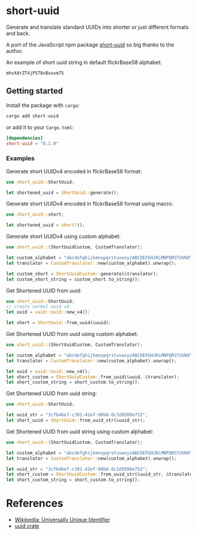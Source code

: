 # short-uuid

Generate and translate standard UUIDs into shorter or just different formats and back.

A port of the JavaScript npm package [short-uuid](https://www.npmjs.com/package/short-uuid) so big thanks to the author.

An example of short uuid string in default flickrBase58 alphabet:
```
mhvXdrZT4jP5T8vBxuvm75
```

## Getting started

Install the package with `cargo`:

```sh
cargo add short-uuid
```

or add it to your `Cargo.toml`:

```toml
[dependencies]
short-uuid = "0.1.0"
```

### Examples

Generate short UUIDv4 encoded in flickrBase58 format:

```rust
use short_uuid::ShortUuid;

let shortened_uuid = ShortUuid::generate();
```

Generate short UUIDv4 encoded in flickrBase58 format using macro:
```rust
use short_uuid::short;

let shortened_uuid = short!();
```

Generate short UUIDv4 using custom alphabet:

```rust
use short_uuid::{ShortUuidCustom, CustomTranslator};

let custom_alphabet = "abcdefghijkmnopqrstuvwxyzABCDEFGHJKLMNPQRSTUVWXYZ";
let translator = CustomTranslator::new(custom_alphabet).unwrap();

let custom_short = ShortUuidCustom::generate(&translator);
let custom_short_string = custom_short.to_string();
```

Get Shortened UUID from uuid:

```rust
use short_uuid::ShortUuid;
// create normal uuid v4
let uuid = uuid::Uuid::new_v4();

let short = ShortUuid::from_uuid(&uuid);
```

Get Shortened UUID from uuid using custom alphabet:

```rust
use short_uuid::{ShortUuidCustom, CustomTranslator};

let custom_alphabet = "abcdefghijkmnopqrstuvwxyzABCDEFGHJKLMNPQRSTUVWXYZ";
let translator = CustomTranslator::new(custom_alphabet).unwrap();

let uuid = uuid::Uuid::new_v4();
let short_custom = ShortUuidCustom::from_uuid(&uuid, &translator);
let short_custom_string = short_custom.to_string();
```

Get Shortened UUID from uuid string:

```rust
use short_uuid::ShortUuid;

let uuid_str = "3cfb46e7-c391-42ef-90b8-0c1d9508e752";
let short_uuid = ShortUuid::from_uuid_str(&uuid_str);
```

Get Shortened UUID from uuid string using custom alphabet:

```rust
use short_uuid::{ShortUuidCustom, CustomTranslator};

let custom_alphabet = "abcdefghijkmnopqrstuvwxyzABCDEFGHJKLMNPQRSTUVWXYZ";
let translator = CustomTranslator::new(custom_alphabet).unwrap();

let uuid_str = "3cfb46e7-c391-42ef-90b8-0c1d9508e752";
let short_custom = ShortUuidCustom::from_uuid_str(&uuid_str, &translator).unwrap();
let short_custom_string = short_custom.to_string();
```

# References

- [Wikipedia: Universally Unique Identifier](http://en.wikipedia.org/wiki/Universally_unique_identifier)
- [uuid crate](https://crates.io/crates/uuid)
